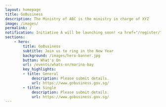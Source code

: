 ```yaml
---
layout: homepage
title: GoBusiness
description: The Ministry of ABC is the ministry in charge of XYZ
image: /images/
permalink: /
notification: Initiative A will be launching soon! <a href="/register/">Register now</a>
sections:
    - hero:
        title: GoBusiness
        subtitle: Join us to ring in the New Year
        background: /images/hero-banner.jpg
        button: What's On
        url: /events/whats-on/marina-bay
        key_highlights:
        - title: General
            description: Please submit details.
            url: https://www.gobusiness.gov.sg/
        - title: Single
            description: Please submit details.
            url: https://www.gobusiness.gov.sg/
---
```

<!-- Type your notification here - the notification bar will not appear if this is empty. For other changes, refer to _data/homepage.yml to edit the homepage -->
<!-- ###### This website is in beta - your valuable [feedback](https://form.sg/#!/forms/govtech/5a9ce876b3a3b6006e6b8335){:target="_blank"} will help us in improving it. -->
